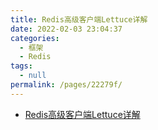 ```yaml
---
title: Redis高级客户端Lettuce详解
date: 2022-02-03 23:04:37
categories: 
  - 框架
  - Redis
tags: 
  - null
permalink: /pages/22279f/
---
```

- [Redis高级客户端Lettuce详解](https://www.cnblogs.com/throwable/p/11601538.html)

